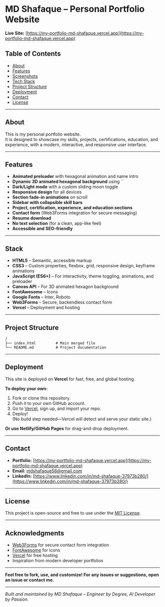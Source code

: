 

# MD Shafaque – Personal Portfolio Website

**Live Site:** [https://my-portfolio-md-shafaque.vercel.app](https://my-portfolio-md-shafaque.vercel.app)



## Table of Contents

- [About](#about)
- [Features](#features)
- [Screenshots](#screenshots)
- [Tech Stack](#tech-stack)
- [Project Structure](#project-structure)
- [Deployment](#deployment)
- [Contact](#contact)
- [License](#license)

---

## About

This is my personal portfolio website.  
It is designed to showcase my skills, projects, certifications, education, and experience, with a modern, interactive, and responsive user interface.

---

## Features

- **Animated preloader** with hexagonal animation and name intro
- **Dynamic 3D animated hexagonal background** using ``
- **Dark/Light mode** with a custom sliding moon toggle
- **Responsive design** for all devices
- **Section fade-in animations** on scroll
- **Sidebar with collapsible skill bars**
- **Project, certification, experience, and education sections**
- **Contact form** (Web3Forms integration for secure messaging)
- **Resume download**
- **No text selection** (for a clean, app-like feel)
- **Accessible and SEO-friendly**

---

## Stack

- **HTML5** – Semantic, accessible markup
- **CSS3** – Custom properties, flexbox, grid, responsive design, keyframe animations
- **JavaScript (ES6+)** – For interactivity, theme toggling, animations, and preloader
- **Canvas API** – For 3D animated hexagon background
- **FontAwesome** – Icons
- **Google Fonts** – Inter, Roboto
- **Web3Forms** – Secure, backendless contact form
- **Vercel** – Deployment and hosting

---

## Project Structure

```
/
├── index.html         # Main merged file
└── README.md          # Project documentation
```

---

## Deployment

This site is deployed on **Vercel** for fast, free, and global hosting.

**To deploy your own:**
1. Fork or clone this repository.
2. Push it to your own GitHub account.
3. Go to [Vercel](https://vercel.com/), sign up, and import your repo.
4. Deploy!  
   (No build step needed—Vercel will detect and serve your static site.)

**Or use Netlify/GitHub Pages** for drag-and-drop deployment.

---

## Contact

- **Portfolio:** [https://my-portfolio-md-shafaque.vercel.app](https://my-portfolio-md-shafaque.vercel.app)
- **Email:** mdshafaque56@gmail.com
- **LinkedIn:** [https://www.linkedin.com/in/md-shafaque-37973b280/](https://www.linkedin.com/in/md-shafaque-37973b280/)


---

## License

This project is open-source and free to use under the [MIT License](LICENSE).

---

## Acknowledgments

- [Web3Forms](https://web3forms.com/) for secure contact form integration
- [FontAwesome](https://fontawesome.com/) for icons
- [Vercel](https://vercel.com/) for free hosting
- Inspiration from modern developer portfolios

---

**Feel free to fork, use, and customize! For any issues or suggestions, open an issue or contact me.**

---

*Built and maintained by MD Shafaque – Engineer by Degree, AI Developer by Passion.*
